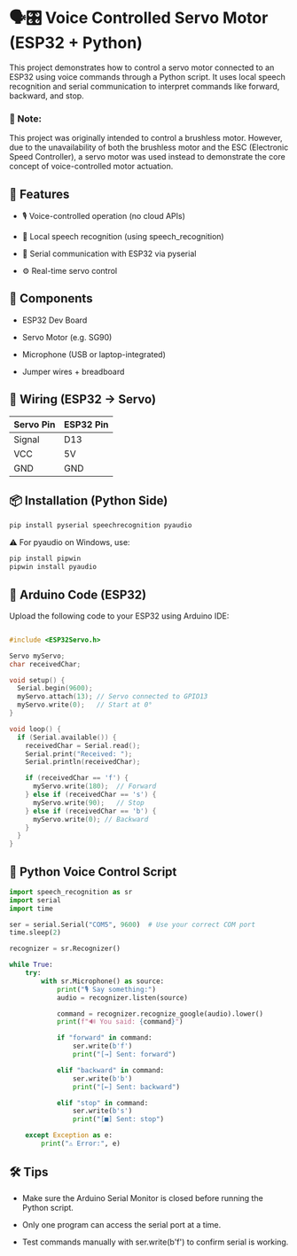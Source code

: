 # 🗣️🎛️ Voice Controlled Servo Motor (ESP32 + Python)

This project demonstrates how to control a servo motor connected to an ESP32 using voice commands through a Python script.
It uses local speech recognition and serial communication to interpret commands like forward, backward, and stop.

### 📝 Note:
This project was originally intended to control a brushless motor.
However, due to the unavailability of both the brushless motor and the ESC (Electronic Speed Controller), a servo motor was used instead to demonstrate the core concept of voice-controlled motor actuation.

## 🚀 Features

- 🎙️ Voice-controlled operation (no cloud APIs)

- 🧠 Local speech recognition (using speech_recognition)

- 🔄 Serial communication with ESP32 via pyserial

- ⚙️ Real-time servo control

## 🧩 Components

- ESP32 Dev Board

- Servo Motor (e.g. SG90)

- Microphone (USB or laptop-integrated)

- Jumper wires + breadboard

## 🔌 Wiring (ESP32 → Servo)

| Servo Pin | ESP32 Pin |
| --------- | --------- |
| Signal    | D13       |
| VCC       | 5V        |
| GND       | GND       |

## 📦 Installation (Python Side)

```bash
pip install pyserial speechrecognition pyaudio
```
⚠️ For pyaudio on Windows, use:
```bash
pip install pipwin
pipwin install pyaudio
```

## 🧠 Arduino Code (ESP32)

Upload the following code to your ESP32 using Arduino IDE:

```cpp

#include <ESP32Servo.h>

Servo myServo;
char receivedChar;

void setup() {
  Serial.begin(9600);
  myServo.attach(13); // Servo connected to GPIO13
  myServo.write(0);   // Start at 0°
}

void loop() {
  if (Serial.available()) {
    receivedChar = Serial.read();
    Serial.print("Received: ");
    Serial.println(receivedChar);

    if (receivedChar == 'f') {
      myServo.write(180);  // Forward
    } else if (receivedChar == 's') {
      myServo.write(90);   // Stop
    } else if (receivedChar == 'b') {
      myServo.write(0); // Backward
    }
  }
}
```

## 🐍 Python Voice Control Script

```python
import speech_recognition as sr
import serial
import time

ser = serial.Serial("COM5", 9600)  # Use your correct COM port
time.sleep(2)

recognizer = sr.Recognizer()

while True:
    try:
        with sr.Microphone() as source:
            print("🎙️ Say something:")
            audio = recognizer.listen(source)

            command = recognizer.recognize_google(audio).lower()
            print(f"🔊 You said: {command}")

            if "forward" in command:
                ser.write(b'f')
                print("[→] Sent: forward")

            elif "backward" in command:
                ser.write(b'b')
                print("[←] Sent: backward")

            elif "stop" in command:
                ser.write(b's')
                print("[■] Sent: stop")

    except Exception as e:
        print("⚠️ Error:", e)
```

## 🛠️ Tips

- Make sure the Arduino Serial Monitor is closed before running the Python script.

- Only one program can access the serial port at a time.

- Test commands manually with ser.write(b'f') to confirm serial is working.

